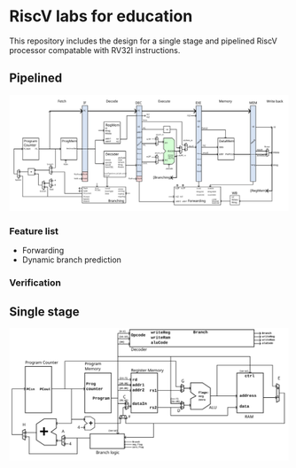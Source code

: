 # RiscV labs for education

This repository includes the design for a single stage and pipelined RiscV processor 
compatable with RV32I instructions.

## Pipelined 

![Architecture Diagram](pipeline/diagrams/pipelined.svg)

### Feature list

- Forwarding
- Dynamic branch prediction

### Verification

## Single stage

![Architecutre Diagram](single_cycle/diagrams/single_cycle.svg)

